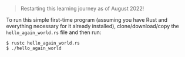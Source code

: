 > Restarting this learning journey as of August 2022!

To run this simple first-time program (assuming you have Rust and everything
necessary for it already installed), clone/download/copy the `hello_again_world.rs`
file and then run:

```
$ rustc hello_again_world.rs
$ ./hello_again_world
```
